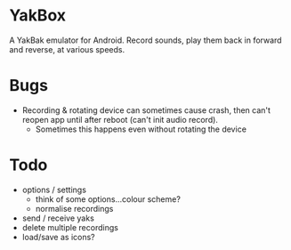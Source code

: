 YakBox
======

A YakBak emulator for Android. Record sounds, play them back in forward
and reverse, at various speeds.

# Bugs
- Recording & rotating device can sometimes cause crash, then can't
  reopen app until after reboot (can't init audio record).
    + Sometimes this happens even without rotating the device

# Todo
- options / settings
    + think of some options...colour scheme?
    + normalise recordings
- send / receive yaks
- delete multiple recordings
- load/save as icons?
